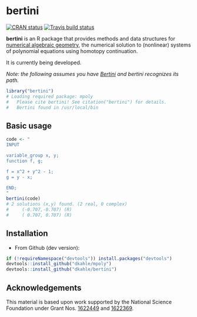<!-- README.md is generated from README.Rmd. Please edit that file -->

bertini
=======

<!-- badges: start -->

[![CRAN
status](https://www.r-pkg.org/badges/version/bertini)](https://cran.r-project.org/package=bertini)
[![Travis build
status](https://travis-ci.org/dkahle/bertini.svg?branch=master)](https://travis-ci.org/dkahle/bertini)
<!-- badges: end -->

**bertini** is an R package that provides methods and data structures
for [numerical algebraic
geometry](https://en.wikipedia.org/wiki/Numerical_algebraic_geometry),
the numerical solution to (nonlinear) systems of polynomial equations
using homotopy continuation.

It is currently being developed.

*Note: the following assumes you have [Bertini](https://bertini.nd.edu)
and bertini recognizes its path.*

``` r
library("bertini")
# Loading required package: mpoly
#   Please cite bertini! See citation("bertini") for details.
#   Bertini found in /usr/local/bin
```

Basic usage
-----------

``` r
code <- "
INPUT

variable_group x, y;
function f, g;

f = x^2 + y^2 - 1;
g = y - x;

END;
"
bertini(code)
# 2 solutions (x,y) found. (2 real, 0 complex)
#     (-0.707,-0.707) (R)
#     ( 0.707, 0.707) (R)
```

Installation
------------

-   From Github (dev version):

``` r
if (!requireNamespace("devtools")) install.packages("devtools")
devtools::install_github("dkahle/mpoly")
devtools::install_github("dkahle/bertini")
```

Acknowledgements
----------------

This material is based upon work supported by the National Science
Foundation under Grant Nos.
[1622449](https://nsf.gov/awardsearch/showAward?AWD_ID=1622449) and
[1622369](https://www.nsf.gov/awardsearch/showAward?AWD_ID=1622369).
